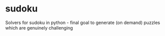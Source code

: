 # sudoku
Solvers for sudoku in python - final goal to generate (on demand) puzzles which are genuinely challenging 

